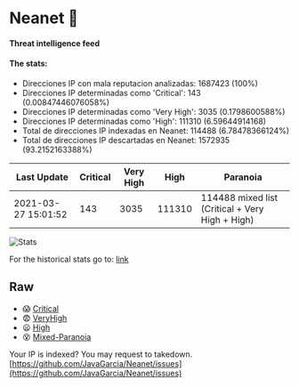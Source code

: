 # Neanet :hocho:
#### Threat intelligence feed
#### The stats:

- Direcciones IP con mala reputacion analizadas: 1687423 (100%)
- Direcciones IP determinadas como 'Critical':  143 (0.00847446076058%)
- Direcciones IP determinadas como 'Very High':  3035 (0.1798600588%)
- Direcciones IP determinadas como 'High':  111310 (6.59644914168)
- Total de direcciones IP indexadas en Neanet:  114488 (6.78478366124%)
- Total de direcciones IP descartadas en Neanet:  1572935 (93.2152163388%)

| Last Update | Critical | Very High | High | Paranoia |
| --- | --- | --- | --- | --- |
| 2021-03-27 15:01:52 | 143 | 3035 | 111310 | 114488 mixed list (Critical + Very High + High)|

![Stats](https://docs.google.com/spreadsheets/d/e/2PACX-1vSnaNMIXVabIpDJjufMlzH7poXnshF3mgd8Is1g9ytUEzVsP5my4Trn8f-xkoLLQ38xpL3HtmUexLo6/pubchart?oid=501124687&format=image)

For the historical stats go to: [link](/stats.csv)
## Raw
- :scream: [Critical](https://raw.githubusercontent.com/JavaGarcia/Neanet/master/blacklists/neanet_critical.txt)
- :fearful: [VeryHigh](https://raw.githubusercontent.com/JavaGarcia/Neanet/master/blacklists/neanet_veryHigh.txtt)
- :frowning: [High](https://raw.githubusercontent.com/JavaGarcia/Neanet/master/blacklists/neanet_high.txt)
- :dizzy_face: [Mixed-Paranoia](https://raw.githubusercontent.com/JavaGarcia/Neanet/master/blacklists/neanet_all.txt)


Your IP is indexed? You may request to takedown. [https://github.com/JavaGarcia/Neanet/issues](https://github.com/JavaGarcia/Neanet/issues)










































































































































































































































































































































































































































































































































































































































































































































































































































































































































































































































































































































































































































































































































































































































































































































































































































































































































































































































































































































































































































































































































































































































































































































































































































































































































































































































































































































































































































































































































































































































































































































































































































































































































































































































































































































































































































































































































































































































































































































































































































































































































































































































































































































































































































































































































































































































































































































































































































































































































































































































































































































































































































































































































































